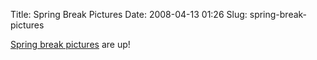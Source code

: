 Title: Spring Break Pictures
Date: 2008-04-13 01:26
Slug: spring-break-pictures

[Spring break
pictures](http://picasaweb.google.com/justinnhli/SpringBreak2008SmokyMountains)
are up!

